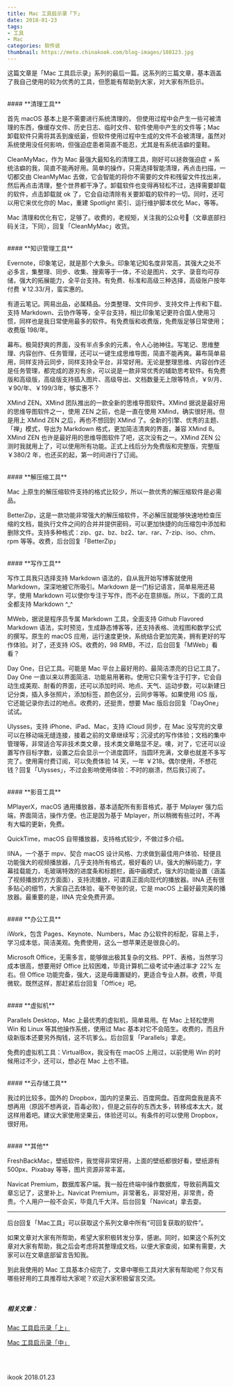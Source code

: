 ```yaml
---
title: Mac 工具启示录「下」
date: 2018-01-23
tags:
- 工具
- Mac
categories: 软件说
thumbnail: https://meto.chinakook.com/blog-images/180123.jpg
---
```


这篇文章是「Mac 工具启示录」系列的最后一篇。这系列的三篇文章，基本涵盖了我自己使用的较为优秀的工具，但愿能有帮助到大家，对大家有所启示。
<!--more-->

<br>
#### **清理工具**

首先 macOS 基本上是不需要进行系统清理的， 但使用过程中会产生一些可被清理的东西，像缓存文件、历史日志、临时文件、软件使用中产生的文件等；Mac 卸载软件只需将其丢到废纸篓，但软件使用过程中生成的文件不会被清理，虽然对系统使用没任何影响，但强迫症患者简直不能忍，尤其是有系统洁癖的童鞋。

CleanMyMac，作为 Mac 最强大最知名的清理工具，刚好可以拯救强迫症 + 系统洁癖的我，简直不能再好用。简单的操作，只需选择智能清理，再点击扫描，一切都交由 CleanMyMac 去做，它会智能的将你不需要的文件和残留文件找出来，然后再点击清理，整个世界都干净了。卸载软件也变得再轻松不过，选择需要卸载的软件，点击卸载就 ok 了，它会自动清除有关要卸载的软件的一切。同时，还可以用它来优化你的 Mac，重建 Spotlight 索引、运行维护脚本优化 Mac，等等。

Mac 清理和优化有它，足够了。收费的，老规矩，关注我的公众号（文章底部扫码关注，下同），回复「CleanMyMac」收货。

<br>
#### **知识管理工具**

Evernote，印象笔记，就是那个大象头。印象笔记知名度非常高，其强大之处不必多言，集整理、同步、收集、搜索等于一体，不论是图片、文字、录音均可存储，强大的拓展能力，全平台支持。有免费、标准和高级三种选择，高级账户按年付费 ￥12.33/月，蛮实惠的。

有道云笔记。网易出品，必属精品。分类整理、文件同步、支持文件上传和下载、支持 Markdown、云协作等等，全平台支持，相比印象笔记更符合国人使用习惯，同样也是我日常使用最多的软件。有免费版和收费版，免费版足够日常使用；收费版 198/年。

幕布。极简舒爽的界面，没有半点多余的元素，令人心驰神往。写笔记、思维整理、内容创作、任务管理，还可以一键生成思维导图，简直不能再爽。幕布简单易用，同样支持云同步，同样支持全平台，非常好用。无论是整理思维、内容创作还是任务管理，都完成的游刃有余，可以说是一款非常优秀的辅助思考软件。有免费版和高级版，高级版支持插入图片、高级导出、文档数量无上限等特点，￥9/月、￥90/年、￥199/3年，够实惠不？

XMind ZEN。XMind 团队推出的一款全新的思维导图软件。XMind 据说是最好用的思维导图软件之一，使用 ZEN 之前，也是一直在使用 XMind，确实很好用。但是用上 XMind ZEN 之后，再也不想回到 XMind 了。全新的引擎、优秀的主题、「禅」模式，导出为 Markdown 格式，更加简洁清爽的界面，兼容 XMind 8。XMind ZEN 也许是最好用的思维导图软件了吧，这次没有之一。XMind ZEN 公测时我就用上了，可以使用所有功能。正式上线后分为免费版和完整版，完整版 ￥380/2 年，也还买的起，第一时间进行了订阅。

<br>
#### **解压缩工具**


Mac 上原生的解压缩软件支持的格式比较少，所以一款优秀的解压缩软件是必需品。

BetterZip，这是一款功能非常强大的解压缩软件，不必解压就能够快速地检查压缩的文档，能执行文件之间的合并并提供密码，可以更加快捷的向压缩包中添加和删除文件。支持多种格式：zip、gz、bz、bz2、tar、rar、7-zip、iso、chm、rpm 等等。收费，后台回复「BetterZip」

<br>
#### **写作工具**


写作工具我只选择支持 Markdown 语法的，自从我开始写博客就使用  Markdown，深深地被它所吸引。Markdown 是一门标记语言，简单易用还易学，使用 Markdown 可以使你专注于写作，而不必在意排版。所以，下面的工具全都支持 Markdown  ^_^

MWeb，据说是程序员专属 Markdown 工具，全面支持 Github Flavored Markdown 语法，实时预览，生成静态博客等，还支持表格、流程图和数学公式的撰写。原生的 macOS 应用，运行速度更快，系统结合更加完美，拥有更好的写作体验。对了，还支持 iOS。收费的，98 RMB，不过，后台回复「MWeb」看看？

Day One，日记工具。可能是 Mac 平台上最好用的、最简洁漂亮的日记工具了。Day One 一直以来以界面简洁、功能易用著称。使用它只需专注于打字，它会自动生成美观、耐看的界面，还可以添加时间、地点、天气、运动步数，可以新建日记分类，插入多张照片，添加标签，颜色区分，云同步等等。如果使用 iOS 版，它还能记录你去过的地点。收费的，还挺贵，想要 Mac 版后台回复「DayOne」试试。

Ulysses，支持 iPhone、iPad、Mac，支持 iCloud 同步，在 Mac 没写完的文章可以在移动端无缝连接，接着之前的文章继续写；沉浸式的写作体验；文档的集中管理等，非常适合写非技术类文章，技术类文章略显不足。噢，对了，它还可以设置写作目标字数，设置之后会显示一个进度圆环，当圆环充满，文章也就差不多写完了。使用需付费订阅，可以免费体验 14 天，一年 ￥218。偶尔使用，不想花钱？回复「Ulysses」，不过会影响使用体验：不时的崩溃，然后我订阅了。

<br>
#### **影音工具**


MPlayerX，macOS 通用播放器，基本适配所有影音格式，基于 Mplayer 强力后端，界面简洁，操作方便。也正是因为基于 Mplayer，所以稍微有些过时，不再有大幅的更新，免费。

QuickTime，macOS 自带播放器，支持格式较少，不做过多介绍。

IINA，一个基于 mpv、契合 macOS 设计风格、力求做到最佳用户体验、轻便且功能强大的视频播放器，几乎支持所有格式，极好看的 UI，强大的解码能力，字幕挂载能力，毛玻璃特效的进度条和标题栏，画中画模式，强大的功能设置（涵盖了视频播放的方方面面），支持流播放，可谓真正面向现代的播放器。IINA 还有很多贴心的细节，大家自己去体验，毫不夸张的说，它是 macOS 上最好最完美的播放器。最重要的是，IINA 完全免费开源。

<br>
#### **办公工具**



iWork，包含 Pages、Keynote、Numbers，Mac 办公软件的标配，容易上手，学习成本低，简洁美观。免费使用，这么一想苹果还是很良心的。

Microsoft Office，无需多言，能够做出极其复杂的文档、PPT、表格，当然学习成本很高，想要用好 Office 比较困难，毕竟计算机二级考试中通过率才 22% 左右。但 Office 功能完备，强大，这是毋庸置疑的，更适合专业人群。收费，毕竟微软。既然这样，那赶紧后台回复「Office」吧。

<br>
#### **虚拟机**

Parallels Desktop，Mac 上最优秀的虚拟机，简单易用。在 Mac 上轻松使用 Win 和 Linux 等其他操作系统，使用过 Mac 基本对它不会陌生。收费的，而且升级新版本还要另外掏钱，这不坑爹么。后台回复「Parallels」拿走。

免费的虚拟机工具：VirtualBox，我没有在 macOS 上用过，以前使用 Win 的时候用过不少，还可以，想必在 Mac 上也不错。

<br>
#### **云存储工具**

我过的比较多。国外的 Dropbox，国内的坚果云、百度网盘。百度网盘我是真不想再用（原因不想再说，百毒必败），但是之前存的东西太多，转移成本太大，就这样用着吧。建议大家使用坚果云，体验还可以。有条件的可以使用 Dropbox，很好用。


<br>
#### **其他**

FreshBackMac，壁纸软件，我觉得非常好用，上面的壁纸都很好看，壁纸源有 500px、Pixabay 等等，图片资源非常丰富。

Navicat Premium，数据库客户端。我一般在终端中操作数据库，导致前两篇文章忘记了，这里补上。Navicat Premium，非常著名，非常好用，非常贵，奇贵。个人用户一般不会买，毕竟几千大洋。后台回复「Navicat」拿去耍。

----

后台回复「Mac工具」可以获取这个系列文章中所有“可回复获取的软件”。

如果文章对大家有所帮助，希望大家积极转发分享，感谢。同时，如果这个系列文章对大家有帮助，我之后会考虑将其整理成文档，以便大家查阅，如果有需要，大家可以在文章底部留言告知我。

到此我使用的 Mac 工具基本介绍完了，文章中哪些工具对大家有帮助呢？你又有哪些好用的工具推荐给大家呢？欢迎大家积极留言交流。

<br>

##### 相关文章：

[Mac 工具启示录「上」](https://ikookblog.com/2018/01/18/mac-software01/)

[Mac 工具启示录「中」](https://ikookblog.com/2018/01/21/mac-software02/)


<br>



<br>ikook
2018.01.23